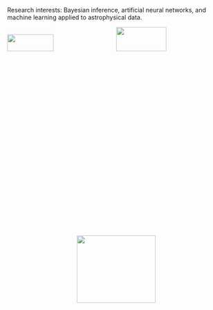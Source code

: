 <!-- Computational physicist and writer. -->

Research interests: Bayesian inference, artificial neural networks, and machine learning applied to astrophysical data.



<div class='container'>
<img style="height: 10%; width: 46%;" class="img" src="https://github-readme-stats.vercel.app/api?username=igomezv&show_icons=true&theme=dark" />
&nbsp;
&nbsp;
<img style="height: 12%; width: 48%;" class="img" src="https://github-readme-streak-stats.herokuapp.com?user=igomezv&theme=dark&langs_count=8&layout=compact" />
<p align="center">
<img style="height: 20%; width: 60%;" class="img" src="https://github-profile-summary-cards.vercel.app/api/cards/profile-details?username=igomezv&theme=default" />
</p>
</div></div>


<!-- <img width="50%" src="https://github-readme-streak-stats.herokuapp.com/?user=igomezv&theme=dark" />  
<p align="center">
  <img width="50%" src="https://github-readme-stats.vercel.app/api?username=igomezv&show_icons=true&theme=dark" /> 
</p>
... [![Isidro's github stats](https://github-readme-stats.vercel.app/api?username=igomezv&hide=issues&show_icons=true&theme=dark)](https://github.com/anuraghazra/github-readme-stats)
![](https://github-profile-summary-cards.vercel.app/api/cards/profile-details?username=igomezv&theme=default)

-->
